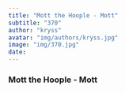 ```yaml
---
title: "Mott the Hoople - Mott"
subtitle: "370"
author: "kryss"
avatar: "img/authors/kryss.jpg"
image: "img/370.jpg"
date:
---
```


### Mott the Hoople - Mott
